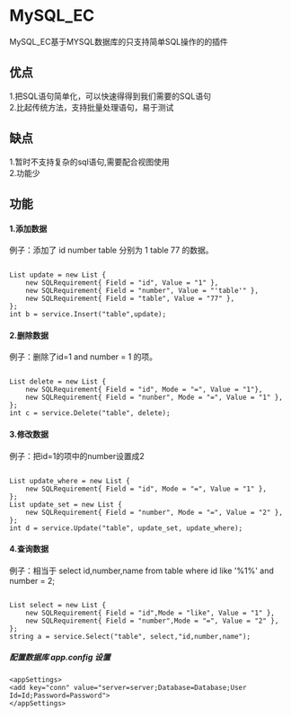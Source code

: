 # MySQL_EC
MySQL_EC基于MYSQL数据库的只支持简单SQL操作的的插件

## 优点
1.把SQL语句简单化，可以快速得得到我们需要的SQL语句<BR>
2.比起传统方法，支持批量处理语句，易于测试

## 缺点
1.暂时不支持复杂的sql语句,需要配合视图使用<BR>
2.功能少

## 功能

#### 1.添加数据
例子：添加了 id number table 分别为 1 table 77 的数据。<BR>
<pre><code>
List<SQLRequirement> update = new List<SQLRequirement> {
    new SQLRequirement{ Field = "id", Value = "1" },
    new SQLRequirement{ Field = "number", Value = "'table'" },
    new SQLRequirement{ Field = "table", Value = "77" },
};
int b = service.Insert("table",update);
</code></pre>
#### 2.删除数据
例子：删除了id=1 and number = 1 的项。<BR>
<pre><code>
List<SQLRequirement> delete = new List<SQLRequirement> {
    new SQLRequirement{ Field = "id", Mode = "=", Value = "1"},
    new SQLRequirement{ Field = "nunber", Mode = "=", Value = "1" },
};
int c = service.Delete("table", delete);
</code></pre>
#### 3.修改数据
例子：把id=1的项中的number设置成2<BR>
<pre><code>
List<SQLRequirement> update_where = new List<SQLRequirement> {
    new SQLRequirement{ Field = "id", Mode = "=", Value = "1" },
};
List<SQLRequirement> update_set = new List<SQLRequirement> {
	new SQLRequirement{ Field = "number", Mode = "=", Value = "2" },
};
int d = service.Update("table", update_set, update_where);
</code></pre>
#### 4.查询数据
例子：相当于 select id,number,name from table where id like '%1%' and number = 2;<BR>
<pre><code>
List<SQLRequirement> select = new List<SQLRequirement> {
    new SQLRequirement{ Field = "id",Mode = "like", Value = "1" },
    new SQLRequirement{ Field = "number",Mode = "=", Value = "2" },
};
string a = service.Select("table", select,"id,number,name");
</code></pre>
##### 配置数据库 app.config 设置
<pre><code>&lt;appSettings&gt;
&lt;add key="conn" value="server=server;Database=Database;User Id=Id;Password=Password"&gt;
&lt;/appSettings&gt;
</code></pre>


